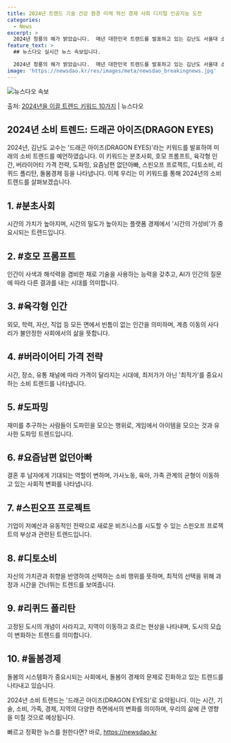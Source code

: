 ```yaml
---
title: 2024년 트렌드 기술 건강 환경 미래 혁신 경제 사회 디지털 인공지능 도전
categories:
  - News
excerpt: >
  2024년 청룡의 해가 밝았습니다.  매년 대한민국 트렌드를 발표하고 있는 김난도 서울대 소비자학과 교수는 …
feature_text: >
  ## 뉴스다오 실시간 뉴스 속보입니다.

  2024년 청룡의 해가 밝았습니다.  매년 대한민국 트렌드를 발표하고 있는 김난도 서울대 소비자학과 교수는 …
image: 'https://newsdao.kr/res/images/meta/newsdao_breakingnews.jpg'
---
```


![뉴스다오 속보](https://newsdao.kr/res/images/meta/newsdao_breakingnews.jpg)

<p>출처: <a href="https://newsdao.kr/3064" rel="dofollow">2024년을 이끌 트렌드 키워드 10가지</a> | 뉴스다오</p>

<h2 data-ke-size="size26">2024년 소비 트렌드: 드래곤 아이즈(DRAGON EYES)</h2>
<p data-ke-size="size16">2024년, 김난도 교수는 '드래곤 아이즈(DRAGON EYES)'라는 키워드를 발표하여 미래의 소비 트렌드를 예언하였습니다. 이 키워드는 분초사회, 호모 프롬프트, 육각형 인간, 버라이어티 가격 전략, 도파밍, 요즘남편 없던아빠, 스핀오프 프로젝트, 디토소비, 리퀴드 폴리탄, 돌봄경제 등을 나타냅니다. 이제 우리는 이 키워드를 통해 2024년의 소비 트렌드를 살펴보겠습니다.</p>

<h2 data-ke-size="size24">1. #분초사회</h2>
<p data-ke-size="size16">시간의 가치가 높아지며, 시간의 밀도가 높아지는 플랫폼 경제에서 '시간의 가성비'가 중요시되는 트렌드입니다.</p>

<h2 data-ke-size="size24">2. #호모 프롬프트</h2>
<p data-ke-size="size16">인간이 사색과 해석력을 겸비한 채로 기술을 사용하는 능력을 갖추고, AI가 인간의 질문에 따라 다른 결과를 내는 시대를 의미합니다.</p>

<h2 data-ke-size="size24">3. #육각형 인간</h2>
<p data-ke-size="size16">외모, 학력, 자산, 직업 등 모든 면에서 빈틈이 없는 인간을 의미하며, 계층 이동의 사다리가 불안정한 사회에서의 삶을 뜻합니다.</p>

<h2 data-ke-size="size24">4. #버라이어티 가격 전략</h2>
<p data-ke-size="size16">시간, 장소, 유통 채널에 따라 가격이 달라지는 시대에, 최저가가 아닌 '최적가'를 중요시하는 소비 트렌드를 나타냅니다.</p>

<h2 data-ke-size="size24">5. #도파밍</h2>
<p data-ke-size="size16">재미를 추구하는 사람들이 도파민을 모으는 행위로, 게임에서 아이템을 모으는 것과 유사한 도파밍 트렌드입니다.</p>

<h2 data-ke-size="size24">6. #요즘남편 없던아빠</h2>
<p data-ke-size="size16">결혼 후 남자에게 기대되는 역할이 변하며, 가사노동, 육아, 가족 관계의 균형이 이동하고 있는 사회적 변화를 나타냅니다.</p>

<h2 data-ke-size="size24">7. #스핀오프 프로젝트</h2>
<p data-ke-size="size16">기업이 저예산과 유동적인 전략으로 새로운 비즈니스를 시도할 수 있는 스핀오프 프로젝트의 부상과 관련된 트렌드입니다.</p>

<h2 data-ke-size="size24">8. #디토소비</h2>
<p data-ke-size="size16">자신의 가치관과 취향을 반영하여 선택하는 소비 행위를 뜻하며, 최적의 선택을 위해 과정과 시간을 건너뛰는 트렌드를 보여줍니다.</p>

<h2 data-ke-size="size24">9. #리퀴드 폴리탄</h2>
<p data-ke-size="size16">고정된 도시의 개념이 사라지고, 지역이 이동하고 흐르는 현상을 나타내며, 도시의 모습이 변화하는 트렌드를 의미합니다.</p>

<h2 data-ke-size="size24">10. #돌봄경제</h2>
<p data-ke-size="size16">돌봄의 시스템화가 중요시되는 사회에서, 돌봄이 경제의 문제로 진화하고 있는 트렌드를 나타내고 있습니다.</p>

<p data-ke-size="size16">2024년 소비 트렌드는 '드래곤 아이즈(DRAGON EYES)'로 요약됩니다. 이는 시간, 기술, 소비, 가족, 경제, 지역의 다양한 측면에서의 변화를 의미하며, 우리의 삶에 큰 영향을 미칠 것으로 예상됩니다.</p> 

빠르고 정확한 뉴스를 원한다면? 바로, <a href="https://newsdao.kr" rel="dofollow">https://newsdao.kr</a>


    
